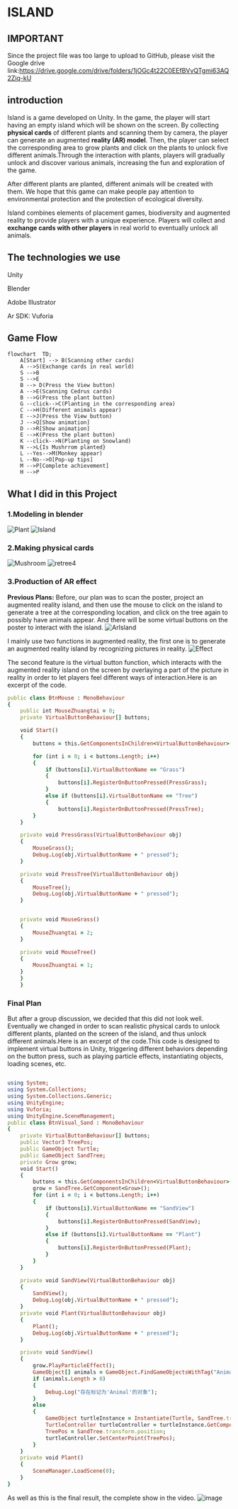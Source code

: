 # ISLAND
## IMPORTANT

Since the project file was too large to upload to GitHub, please visit the Google drive link:https://drive.google.com/drive/folders/1jOGc4t22C0EEfBVvQTgmi63AQ2Ziq-kU


## introduction
Island is a game developed on Unity. In the game, the player will start having an empty island which will be shown on the screen. By collecting **physical cards** of different plants and scanning them by camera, the player can generate an augmented **reality (AR) model**. Then, the player can select the corresponding area to grow plants and click on the plants to unlock five different animals.Through the interaction with plants, players will gradually unlock and discover various animals, increasing the fun and exploration of the game.

After different plants are planted, different animals will be created with them. We hope that this game can make people pay attention to environmental protection and the protection of ecological diversity.

Island combines elements of placement games, biodiversity and augmented reality to provide players with a unique experience. Players will collect and **exchange cards with other players** in real world to eventually unlock all animals.

## The technologies we use
Unity

Blender

Adobe Illustrator

Ar SDK: Vuforia

## Game Flow
```mermaid
flowchart  TD;
    A[Start] --> B(Scanning other cards)
    A -->S(Exchange cards in real world)
    S -->B 
    S -->E 
    B --> D(Press the View button)
    A -->E(Scanning Cedrus cards)
    B -->G(Press the plant button)
    G --click-->C(Planting in the corresponding area)
    C -->H(Different animals appear)
    E -->J(Press the View button)
    J -->Q[Show animation]
    D -->R[Show animation]
    E -->K(Press the plant button)
    K --click-->N(Planting on Snowland)
    N -->L{Is Mushrrom planted}
    L --Yes-->M(Monkey appear)
    L --No-->O[Pop-up tips]
    M -->P[Complete achievement]
    H -->P
```

## What I did in this Project
### 1.Modeling in blender

![Plant](https://github.com/zhangxiangna/CreativeMakingFinalProject/raw/main/image/Plant.png "Plant")
![Island](https://github.com/zhangxiangna/CreativeMakingFinalProject/raw/main/image/Island.png "Island")

### 2.Making physical cards

![Mushroom](https://github.com/zhangxiangna/CreativeMakingFinalProject/raw/main/image/Mushroom.jpg "Mushroom")
![retree4](https://github.com/zhangxiangna/CreativeMakingFinalProject/raw/main/image/redtree4.jpg "redtree4")

### 3.Production of AR effect
**Previous Plans:**
Before, our plan was to scan the poster, project an augmented reality island, and then use the mouse to click on the island to generate a tree at the corresponding location, and click on the tree again to possibly have animals appear. And there will be some virtual buttons on the poster to interact with the island.
![ArIsland](https://github.com/zhangxiangna/CreativeMakingFinalProject/raw/main/image/ArIsland.png "ArIsland")

I mainly use two functions in augmented reality, the first one is to generate an augmented reality island by recognizing pictures in reality.
![Effect](https://github.com/zhangxiangna/CreativeMakingFinalProject/raw/main/image/Effect.png "Effect")

The second feature is the virtual button function, which interacts with the augmented reality island on the screen by overlaying a part of the picture in reality in order to let players feel different ways of interaction.Here is an excerpt of the code.
```ruby
public class BtnMouse : MonoBehaviour
{
    public int MouseZhuangtai = 0;
    private VirtualButtonBehaviour[] buttons;

    void Start()
    {
        buttons = this.GetComponentsInChildren<VirtualButtonBehaviour>();

        for (int i = 0; i < buttons.Length; i++)
        {
            if (buttons[i].VirtualButtonName == "Grass")
            {
                buttons[i].RegisterOnButtonPressed(PressGrass);
            }
            else if (buttons[i].VirtualButtonName == "Tree")
            {
                buttons[i].RegisterOnButtonPressed(PressTree);
        }
    }

    private void PressGrass(VirtualButtonBehaviour obj)
    {
        MouseGrass();
        Debug.Log(obj.VirtualButtonName + " pressed");
    }

    private void PressTree(VirtualButtonBehaviour obj)
    {
        MouseTree();
        Debug.Log(obj.VirtualButtonName + " pressed");
    }


    private void MouseGrass()
    {
        MouseZhuangtai = 2;
    }

    private void MouseTree()
    {
        MouseZhuangtai = 1;
    }
    }
    }
```


### Final Plan ###

But after a group discussion, we decided that this did not look well. Eventually we changed in order to scan realistic physical cards to unlock different plants, planted on the screen of the island, and thus unlock different animals.Here is an excerpt of the code.This code is designed to implement virtual buttons in Unity, triggering different behaviors depending on the button press, such as playing particle effects, instantiating objects, loading scenes, etc.
```ruby

using System;
using System.Collections;
using System.Collections.Generic;
using UnityEngine;
using Vuforia;
using UnityEngine.SceneManagement;
public class BtnVisual_Sand : MonoBehaviour
{
    private VirtualButtonBehaviour[] buttons;
    public Vector3 TreePos;
    public GameObject Turtle;
    public GameObject SandTree;
    private Grow grow;
    void Start()
    {
        buttons = this.GetComponentsInChildren<VirtualButtonBehaviour>();
        grow = SandTree.GetComponent<Grow>();
        for (int i = 0; i < buttons.Length; i++)
        {
            if (buttons[i].VirtualButtonName == "SandView")
            {
                buttons[i].RegisterOnButtonPressed(SandView);
            }
            else if (buttons[i].VirtualButtonName == "Plant")
            {
                buttons[i].RegisterOnButtonPressed(Plant);
            }
        }       
    }

    private void SandView(VirtualButtonBehaviour obj)
    {
        SandView();
        Debug.Log(obj.VirtualButtonName + " pressed");
    }
    private void Plant(VirtualButtonBehaviour obj)
    {
        Plant();
        Debug.Log(obj.VirtualButtonName + " pressed");
    }

    private void SandView()
    {
        grow.PlayParticleEffect();
        GameObject[] animals = GameObject.FindGameObjectsWithTag("Animal");
        if (animals.Length > 0)
        {
            Debug.Log("存在标记为'Animal'的对象");
        }
        else
        {
            GameObject turtleInstance = Instantiate(Turtle, SandTree.transform.position, Quaternion.identity);
            TurtleController turtleController = turtleInstance.GetComponent<TurtleController>();
            TreePos = SandTree.transform.position;
            turtleController.SetCenterPoint(TreePos);
        }
    }
    private void Plant()
    {
        SceneManager.LoadScene(0);
    }
}
```

As well as this is the final result, the complete show in the video.
![image](https://github.com/zhangxiangna/CreativeMakingFinalProject/raw/main/image/2023-06-12.png "2023-6-12")
